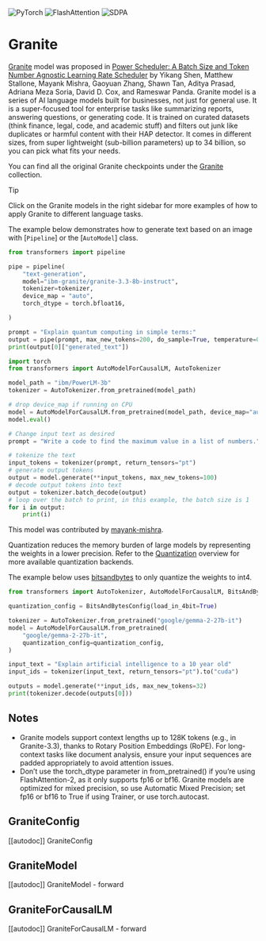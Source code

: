 <!--Copyright 2024 The HuggingFace Team. All rights reserved.

Licensed under the Apache License, Version 2.0 (the "License"); you may not use this file except in compliance with
the License. You may obtain a copy of the License at

http://www.apache.org/licenses/LICENSE-2.0

Unless required by applicable law or agreed to in writing, software distributed under the License is distributed on
an "AS IS" BASIS, WITHOUT WARRANTIES OR CONDITIONS OF ANY KIND, either express or implied. See the License for the
specific language governing permissions and limitations under the License.

⚠️ Note that this file is in Markdown but contains specific syntax for our doc-builder (similar to MDX) that may not be
rendered properly in your Markdown viewer.

-->


<div class="flex flex-wrap space-x-1">
<img alt="PyTorch" src="https://img.shields.io/badge/PyTorch-DE3412?style=flat&logo=pytorch&logoColor=white">
<img alt="FlashAttention" src="https://img.shields.io/badge/%E2%9A%A1%EF%B8%8E%20FlashAttention-eae0c8?style=flat">
<img alt="SDPA" src="https://img.shields.io/badge/SDPA-DE3412?style=flat&logo=pytorch&logoColor=white">
</div>

# Granite

[Granite](https://huggingface.co/ibm-granite) model was proposed in [Power Scheduler: A Batch Size and Token Number Agnostic Learning Rate Scheduler](https://arxiv.org/abs/2408.13359) by Yikang Shen, Matthew Stallone, Mayank Mishra, Gaoyuan Zhang, Shawn Tan, Aditya Prasad, Adriana Meza Soria, David D. Cox, and Rameswar Panda.
Granite model is a series of AI language models built for businesses, not just for general use. It is a super-focused tool for enterprise tasks like summarizing reports, answering questions, or generating code. It is trained on curated datasets (think finance, legal, code, and academic stuff) and filters out junk like duplicates or harmful content with their HAP detector. It comes in different sizes, from super lightweight (sub-billion parameters) up to 34 billion, so you can pick what fits your needs.

You can find all the original Granite checkpoints under the [Granite](https://huggingface.co/ibm-granite) collection.

> [!TIP]
> Click on the Granite models in the right sidebar for more examples of how to apply Granite to different language tasks.

The example below demonstrates how to generate text based on an image with [`Pipeline`] or the [`AutoModel`] class.

<hfoptions id="usage">
<hfoption id="Pipeline">

```py
from transformers import pipeline

pipe = pipeline(
    "text-generation",
    model="ibm-granite/granite-3.3-8b-instruct",
    tokenizer=tokenizer,
    device_map = "auto",
    torch_dtype = torch.bfloat16,

)

prompt = "Explain quantum computing in simple terms:"
output = pipe(prompt, max_new_tokens=200, do_sample=True, temperature=0.7)
print(output[0]["generated_text"])
```

</hfoption>
<hfoption id="AutoModel">

```python
import torch
from transformers import AutoModelForCausalLM, AutoTokenizer

model_path = "ibm/PowerLM-3b"
tokenizer = AutoTokenizer.from_pretrained(model_path)

# drop device_map if running on CPU
model = AutoModelForCausalLM.from_pretrained(model_path, device_map="auto")
model.eval()

# Change input text as desired
prompt = "Write a code to find the maximum value in a list of numbers."

# tokenize the text
input_tokens = tokenizer(prompt, return_tensors="pt")
# generate output tokens
output = model.generate(**input_tokens, max_new_tokens=100)
# decode output tokens into text
output = tokenizer.batch_decode(output)
# loop over the batch to print, in this example, the batch size is 1
for i in output:
    print(i)
```
This model was contributed by [mayank-mishra](https://huggingface.co/mayank-mishra).
</hfoption>
</hfoptions>

Quantization reduces the memory burden of large models by representing the weights in a lower precision. Refer to the [Quantization](../quantization/overview) overview for more available quantization backends.

The example below uses [bitsandbytes](../quantization/bitsandbytes) to only quantize the weights to int4.

```python
from transformers import AutoTokenizer, AutoModelForCausalLM, BitsAndBytesConfig

quantization_config = BitsAndBytesConfig(load_in_4bit=True)

tokenizer = AutoTokenizer.from_pretrained("google/gemma-2-27b-it")
model = AutoModelForCausalLM.from_pretrained(
    "google/gemma-2-27b-it",
    quantization_config=quantization_config,
)

input_text = "Explain artificial intelligence to a 10 year old"
input_ids = tokenizer(input_text, return_tensors="pt").to("cuda")

outputs = model.generate(**input_ids, max_new_tokens=32)
print(tokenizer.decode(outputs[0]))
```

## Notes

- Granite models support context lengths up to 128K tokens (e.g., in Granite-3.3), thanks to Rotary Position Embeddings     (RoPE). For long-context tasks like document analysis, ensure your input sequences are padded appropriately to avoid      attention issues.
- Don’t use the torch_dtype parameter in from_pretrained() if you’re using FlashAttention-2, as it only supports fp16 or    bf16. Granite models are optimized for mixed precision, so use Automatic Mixed Precision; set fp16 or bf16 to True if 
  using Trainer, or use torch.autocast.
  
## GraniteConfig

[[autodoc]] GraniteConfig

## GraniteModel

[[autodoc]] GraniteModel
    - forward

## GraniteForCausalLM

[[autodoc]] GraniteForCausalLM
    - forward
